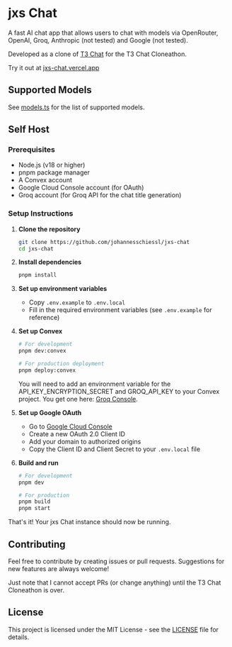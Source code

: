 # jxs Chat

A fast AI chat app that allows users to chat with models via OpenRouter, OpenAI, Groq, Anthropic (not tested) and Google (not tested).

Developed as a clone of [T3 Chat](https://t3.chat) for the T3 Chat Cloneathon.

Try it out at [jxs-chat.vercel.app](https://jxs-chat.vercel.app)

## Supported Models

See [models.ts](models.ts) for the list of supported models.

## Self Host

### Prerequisites

- Node.js (v18 or higher)
- pnpm package manager
- A Convex account
- Google Cloud Console account (for OAuth)
- Groq account (for Groq API for the chat title generation)

### Setup Instructions

1. **Clone the repository**

   ```bash
   git clone https://github.com/johannesschiessl/jxs-chat
   cd jxs-chat
   ```

2. **Install dependencies**

   ```bash
   pnpm install
   ```

3. **Set up environment variables**

   - Copy `.env.example` to `.env.local`
   - Fill in the required environment variables (see `.env.example` for reference)

4. **Set up Convex**

   ```bash
   # For development
   pnpm dev:convex

   # For production deployment
   pnpm deploy:convex
   ```

   You will need to add an environment variable for the API_KEY_ENCRYPTION_SECRET and GROQ_API_KEY to your Convex project. You get one here: [Groq Console](https://console.groq.com/keys).

5. **Set up Google OAuth**

   - Go to [Google Cloud Console](https://console.cloud.google.com/apis/credentials)
   - Create a new OAuth 2.0 Client ID
   - Add your domain to authorized origins
   - Copy the Client ID and Client Secret to your `.env.local` file

6. **Build and run**

   ```bash
   # For development
   pnpm dev

   # For production
   pnpm build
   pnpm start
   ```

That's it! Your jxs Chat instance should now be running.

## Contributing

Feel free to contribute by creating issues or pull requests. Suggestions for new features are always welcome!

Just note that I cannot accept PRs (or change anything) until the T3 Chat Cloneathon is over.

## License

This project is licensed under the MIT License - see the [LICENSE](LICENSE) file for details.
